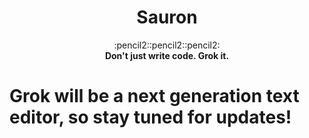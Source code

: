 <h1 align="center">Sauron</h1>

<div
align="center">
:pencil2::pencil2::pencil2:
</div>

<div align="center">
	<strong>Don't just write code. Grok it.</strong>
</div>

# Grok will be a next generation text editor, so stay tuned for updates!